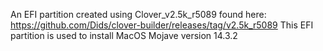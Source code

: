 An EFI partition created using Clover_v2.5k_r5089 found here: https://github.com/Dids/clover-builder/releases/tag/v2.5k_r5089
This EFI partition is used to install MacOS Mojave version 14.3.2
